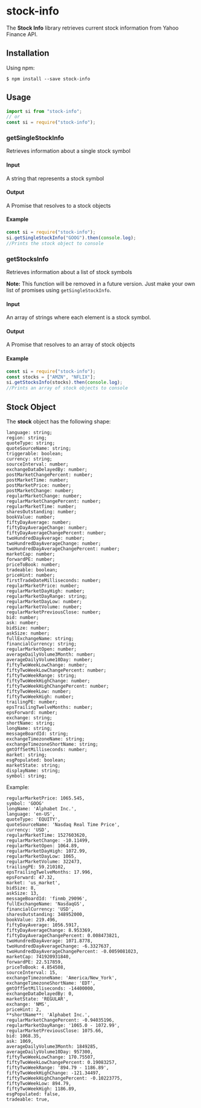 # stock-info

The **Stock Info** library retrieves current stock information from Yahoo Finance API.

## Installation

Using npm:

```shell
$ npm install --save stock-info
```

## Usage

```javascript
import si from "stock-info";
// or
const si = require("stock-info");
```

### getSingleStockInfo

Retrieves information about a single stock symbol

#### Input

A string that represents a stock symbol

#### Output

A Promise that resolves to a stock objects

#### Example

```js
const si = require("stock-info");
si.getSingleStockInfo("GOOG").then(console.log);
//Prints the stock object to console
```

### getStocksInfo

Retrieves information about a list of stock symbols

**Note:** This function will be removed in a future version. Just make your own list of promises using `getSingleStockInfo`.

#### Input

An array of strings where each element is a stock symbol.

#### Output

A Promise that resolves to an array of stock objects

#### Example

```js
const si = require("stock-info");
const stocks = ["AMZN", "NFLIX"];
si.getStocksInfo(stocks).then(console.log);
//Prints an array of stock objects to console
```

## Stock Object

The **stock** object has the following shape:

```
language: string;
region: string;
quoteType: string;
quoteSourceName: string;
triggerable: boolean;
currency: string;
sourceInterval: number;
exchangeDataDelayedBy: number;
postMarketChangePercent: number;
postMarketTime: number;
postMarketPrice: number;
postMarketChange: number;
regularMarketChange: number;
regularMarketChangePercent: number;
regularMarketTime: number;
sharesOutstanding: number;
bookValue: number;
fiftyDayAverage: number;
fiftyDayAverageChange: number;
fiftyDayAverageChangePercent: number;
twoHundredDayAverage: number;
twoHundredDayAverageChange: number;
twoHundredDayAverageChangePercent: number;
marketCap: number;
forwardPE: number;
priceToBook: number;
tradeable: boolean;
priceHint: number;
firstTradeDateMilliseconds: number;
regularMarketPrice: number;
regularMarketDayHigh: number;
regularMarketDayRange: string;
regularMarketDayLow: number;
regularMarketVolume: number;
regularMarketPreviousClose: number;
bid: number;
ask: number;
bidSize: number;
askSize: number;
fullExchangeName: string;
financialCurrency: string;
regularMarketOpen: number;
averageDailyVolume3Month: number;
averageDailyVolume10Day: number;
fiftyTwoWeekLowChange: number;
fiftyTwoWeekLowChangePercent: number;
fiftyTwoWeekRange: string;
fiftyTwoWeekHighChange: number;
fiftyTwoWeekHighChangePercent: number;
fiftyTwoWeekLow: number;
fiftyTwoWeekHigh: number;
trailingPE: number;
epsTrailingTwelveMonths: number;
epsForward: number;
exchange: string;
shortName: string;
longName: string;
messageBoardId: string;
exchangeTimezoneName: string;
exchangeTimezoneShortName: string;
gmtOffSetMilliseconds: number;
market: string;
esgPopulated: boolean;
marketState: string;
displayName: string;
symbol: string;
```

Example:

```
regularMarketPrice: 1065.545,
symbol: 'GOOG'
longName: 'Alphabet Inc.',
language: 'en-US',
quoteType: 'EQUITY',
quoteSourceName: 'Nasdaq Real Time Price',
currency: 'USD',
regularMarketTime: 1527603620,
regularMarketChange: -10.11499,
regularMarketOpen: 1064.89,
regularMarketDayHigh: 1072.99,
regularMarketDayLow: 1065,
regularMarketVolume: 322473,
trailingPE: 59.210102,
epsTrailingTwelveMonths: 17.996,
epsForward: 47.32,
market: 'us_market',
bidSize: 8,
askSize: 13,
messageBoardId: 'finmb_29096',
fullExchangeName: 'NasdaqGS',
financialCurrency: 'USD',
sharesOutstanding: 348952000,
bookValue: 219.496,
fiftyDayAverage: 1056.5917,
fiftyDayAverageChange: 8.953369,
fiftyDayAverageChangePercent: 0.008473821,
twoHundredDayAverage: 1071.8778,
twoHundredDayAverageChange: -6.3327637,
twoHundredDayAverageChangePercent: -0.0059081023,
marketCap: 741920931840,
forwardPE: 22.517859,
priceToBook: 4.854508,
sourceInterval: 15,
exchangeTimezoneName: 'America/New_York',
exchangeTimezoneShortName: 'EDT',
gmtOffSetMilliseconds: -14400000,
exchangeDataDelayedBy: 0,
marketState: 'REGULAR',
exchange: 'NMS',
priceHint: 2,
**shortName**: 'Alphabet Inc.',
regularMarketChangePercent: -0.94035196,
regularMarketDayRange: '1065.0 - 1072.99',
regularMarketPreviousClose: 1075.66,
bid: 1068.35,
ask: 1069,
averageDailyVolume3Month: 1849285,
averageDailyVolume10Day: 957300,
fiftyTwoWeekLowChange: 170.75507,
fiftyTwoWeekLowChangePercent: 0.19083257,
fiftyTwoWeekRange: '894.79 - 1186.89',
fiftyTwoWeekHighChange: -121.34497,
fiftyTwoWeekHighChangePercent: -0.10223775,
fiftyTwoWeekLow: 894.79,
fiftyTwoWeekHigh: 1186.89,
esgPopulated: false,
tradeable: true,
```
